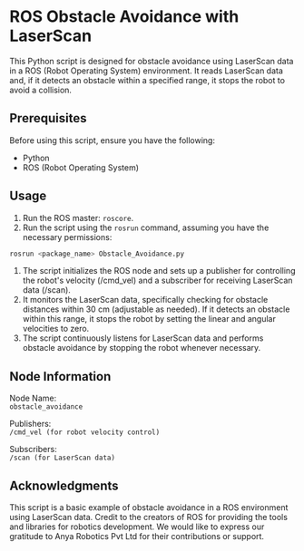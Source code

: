 # ROS Obstacle Avoidance with LaserScan

This Python script is designed for obstacle avoidance using LaserScan data in a ROS (Robot Operating System) environment. It reads LaserScan data and, if it detects an obstacle within a specified range, it stops the robot to avoid a collision.

## Prerequisites

Before using this script, ensure you have the following:

- Python
- ROS (Robot Operating System)

## Usage

1. Run the ROS master: `roscore`.
2. Run the script using the `rosrun` command, assuming you have the necessary permissions:
```bash
rosrun <package_name> Obstacle_Avoidance.py
```

1. The script initializes the ROS node and sets up a publisher for controlling the robot's velocity (/cmd_vel) and a subscriber for receiving LaserScan data (/scan).
2. It monitors the LaserScan data, specifically checking for obstacle distances within 30 cm (adjustable as needed). If it detects an obstacle within this range, it stops the robot by setting the linear and angular velocities to zero.
3. The script continuously listens for LaserScan data and performs obstacle avoidance by stopping the robot whenever necessary.

## Node Information
Node Name:  
`obstacle_avoidance`  

Publishers:  
`/cmd_vel (for robot velocity control)`  

Subscribers:     
`/scan (for LaserScan data)`

## Acknowledgments
This script is a basic example of obstacle avoidance in a ROS environment using LaserScan data. Credit to the creators of ROS for providing the tools and libraries for robotics development. We would like to express our gratitude to Anya Robotics Pvt Ltd for their contributions or support.

